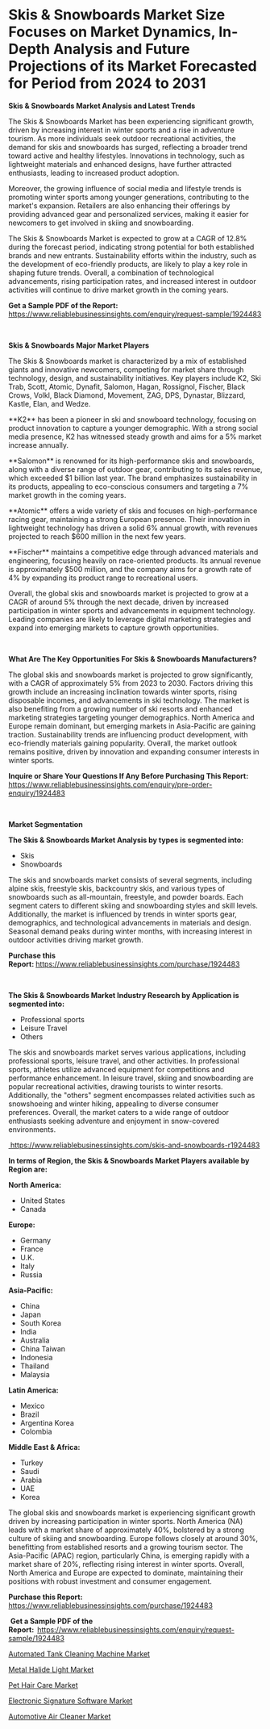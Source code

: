 <p><h1>Skis & Snowboards Market Size Focuses on Market Dynamics, In-Depth Analysis and Future Projections of its Market Forecasted for Period from 2024 to 2031</h1></p><p><strong>Skis & Snowboards Market Analysis and Latest Trends</strong></p>
<p><p>The Skis & Snowboards Market has been experiencing significant growth, driven by increasing interest in winter sports and a rise in adventure tourism. As more individuals seek outdoor recreational activities, the demand for skis and snowboards has surged, reflecting a broader trend toward active and healthy lifestyles. Innovations in technology, such as lightweight materials and enhanced designs, have further attracted enthusiasts, leading to increased product adoption.</p><p>Moreover, the growing influence of social media and lifestyle trends is promoting winter sports among younger generations, contributing to the market's expansion. Retailers are also enhancing their offerings by providing advanced gear and personalized services, making it easier for newcomers to get involved in skiing and snowboarding.</p><p>The Skis & Snowboards Market is expected to grow at a CAGR of 12.8% during the forecast period, indicating strong potential for both established brands and new entrants. Sustainability efforts within the industry, such as the development of eco-friendly products, are likely to play a key role in shaping future trends. Overall, a combination of technological advancements, rising participation rates, and increased interest in outdoor activities will continue to drive market growth in the coming years.</p></p>
<p><strong>Get a Sample PDF of the Report:&nbsp;</strong> <a href="https://www.reliablebusinessinsights.com/enquiry/request-sample/1924483?utm_campaign=1091&utm_medium=2&utm_source=Github&utm_content=ia&utm_term=24102024&utm_id=skis-snowboards">https://www.reliablebusinessinsights.com/enquiry/request-sample/1924483</a></p>
<p>&nbsp;</p>
<p><strong>Skis & Snowboards Major Market Players</strong></p>
<p><p>The Skis & Snowboards market is characterized by a mix of established giants and innovative newcomers, competing for market share through technology, design, and sustainability initiatives. Key players include K2, Ski Trab, Scott, Atomic, Dynafit, Salomon, Hagan, Rossignol, Fischer, Black Crows, Volkl, Black Diamond, Movement, ZAG, DPS, Dynastar, Blizzard, Kastle, Elan, and Wedze.</p><p>**K2** has been a pioneer in ski and snowboard technology, focusing on product innovation to capture a younger demographic. With a strong social media presence, K2 has witnessed steady growth and aims for a 5% market increase annually.</p><p>**Salomon** is renowned for its high-performance skis and snowboards, along with a diverse range of outdoor gear, contributing to its sales revenue, which exceeded $1 billion last year. The brand emphasizes sustainability in its products, appealing to eco-conscious consumers and targeting a 7% market growth in the coming years.</p><p>**Atomic** offers a wide variety of skis and focuses on high-performance racing gear, maintaining a strong European presence. Their innovation in lightweight technology has driven a solid 6% annual growth, with revenues projected to reach $600 million in the next few years.</p><p>**Fischer** maintains a competitive edge through advanced materials and engineering, focusing heavily on race-oriented products. Its annual revenue is approximately $500 million, and the company aims for a growth rate of 4% by expanding its product range to recreational users.</p><p>Overall, the global skis and snowboards market is projected to grow at a CAGR of around 5% through the next decade, driven by increased participation in winter sports and advancements in equipment technology. Leading companies are likely to leverage digital marketing strategies and expand into emerging markets to capture growth opportunities.</p></p>
<p>&nbsp;</p>
<p><strong>What Are The Key Opportunities For Skis & Snowboards Manufacturers?</strong></p>
<p><p>The global skis and snowboards market is projected to grow significantly, with a CAGR of approximately 5% from 2023 to 2030. Factors driving this growth include an increasing inclination towards winter sports, rising disposable incomes, and advancements in ski technology. The market is also benefiting from a growing number of ski resorts and enhanced marketing strategies targeting younger demographics. North America and Europe remain dominant, but emerging markets in Asia-Pacific are gaining traction. Sustainability trends are influencing product development, with eco-friendly materials gaining popularity. Overall, the market outlook remains positive, driven by innovation and expanding consumer interests in winter sports.</p></p>
<p><strong>Inquire or Share Your Questions If Any Before Purchasing This Report:</strong> <a href="https://www.reliablebusinessinsights.com/enquiry/pre-order-enquiry/1924483?utm_campaign=1091&utm_medium=2&utm_source=Github&utm_content=ia&utm_term=24102024&utm_id=skis-snowboards">https://www.reliablebusinessinsights.com/enquiry/pre-order-enquiry/1924483</a></p>
<p>&nbsp;</p>
<p><strong>Market Segmentation</strong></p>
<p><strong>The Skis & Snowboards Market Analysis by types is segmented into:</strong></p>
<p><ul><li>Skis</li><li>Snowboards</li></ul></p>
<p><p>The skis and snowboards market consists of several segments, including alpine skis, freestyle skis, backcountry skis, and various types of snowboards such as all-mountain, freestyle, and powder boards. Each segment caters to different skiing and snowboarding styles and skill levels. Additionally, the market is influenced by trends in winter sports gear, demographics, and technological advancements in materials and design. Seasonal demand peaks during winter months, with increasing interest in outdoor activities driving market growth.</p></p>
<p><strong>Purchase this Report:&nbsp;</strong><a href="https://www.reliablebusinessinsights.com/purchase/1924483?utm_campaign=1091&utm_medium=2&utm_source=Github&utm_content=ia&utm_term=24102024&utm_id=skis-snowboards">https://www.reliablebusinessinsights.com/purchase/1924483</a></p>
<p>&nbsp;</p>
<p><strong>The Skis & Snowboards Market Industry Research by Application is segmented into:</strong></p>
<p><ul><li>Professional sports</li><li>Leisure Travel</li><li>Others</li></ul></p>
<p><p>The skis and snowboards market serves various applications, including professional sports, leisure travel, and other activities. In professional sports, athletes utilize advanced equipment for competitions and performance enhancement. In leisure travel, skiing and snowboarding are popular recreational activities, drawing tourists to winter resorts. Additionally, the "others" segment encompasses related activities such as snowshoeing and winter hiking, appealing to diverse consumer preferences. Overall, the market caters to a wide range of outdoor enthusiasts seeking adventure and enjoyment in snow-covered environments.</p></p>
<p><a href="https://www.reliablebusinessinsights.com/skis-and-snowboards-r1924483?utm_campaign=1091&utm_medium=2&utm_source=Github&utm_content=ia&utm_term=24102024&utm_id=skis-snowboards">&nbsp;https://www.reliablebusinessinsights.com/skis-and-snowboards-r1924483</a></p>
<p><strong>In terms of Region, the Skis & Snowboards Market Players available by Region are:</strong></p>
<p>
    <p> <strong> North America: </strong>
        <ul>
            <li>United States</li>
            <li>Canada</li>
        </ul>
        </p> 
    <p> <strong> Europe: </strong>
        <ul>
            <li>Germany</li>
            <li>France</li>
            <li>U.K.</li>
            <li>Italy</li>
            <li>Russia</li>
        </ul>
        </p> 
    <p> <strong> Asia-Pacific: </strong>
        <ul>
            <li>China</li>
            <li>Japan</li>
            <li>South Korea</li>
            <li>India</li>
            <li>Australia</li>
            <li>China Taiwan</li>
            <li>Indonesia</li>
            <li>Thailand</li>
            <li>Malaysia</li>
        </ul>
        </p> 
    <p> <strong> Latin America: </strong>
        <ul>
            <li>Mexico</li>
            <li>Brazil</li>
            <li>Argentina Korea</li>
            <li>Colombia</li>
        </ul>
        </p> 
    <p> <strong> Middle East & Africa: </strong>
        <ul>
            <li>Turkey</li>
            <li>Saudi</li>
            <li>Arabia</li>
            <li>UAE</li>
            <li>Korea</li>
        </ul>
    </p>
    </p>
<p><p>The global skis and snowboards market is experiencing significant growth driven by increasing participation in winter sports. North America (NA) leads with a market share of approximately 40%, bolstered by a strong culture of skiing and snowboarding. Europe follows closely at around 30%, benefitting from established resorts and a growing tourism sector. The Asia-Pacific (APAC) region, particularly China, is emerging rapidly with a market share of 20%, reflecting rising interest in winter sports. Overall, North America and Europe are expected to dominate, maintaining their positions with robust investment and consumer engagement.</p></p>
<p><strong>Purchase this Report: </strong><a href="https://www.reliablebusinessinsights.com/purchase/1924483?utm_campaign=1091&utm_medium=2&utm_source=Github&utm_content=ia&utm_term=24102024&utm_id=skis-snowboards">https://www.reliablebusinessinsights.com/purchase/1924483</a></p>
<p>&nbsp;<strong>Get a Sample PDF of the Report:&nbsp;&nbsp;</strong><a href="https://www.reliablebusinessinsights.com/enquiry/request-sample/1924483?utm_campaign=1091&utm_medium=2&utm_source=Github&utm_content=ia&utm_term=24102024&utm_id=skis-snowboards">https://www.reliablebusinessinsights.com/enquiry/request-sample/1924483</a></p>
<p><strong></strong></p>
<p><p><a href="https://issuu.com/reportprime-2/docs/automated-tank-cleaning-machine-mar_4d70fb5b7406b8?utm_campaign=1091&utm_medium=2&utm_source=Github&utm_content=ia&utm_term=24102024&utm_id=skis-snowboards">Automated Tank Cleaning Machine Market</a></p><p><a href="https://issuu.com/reportprime-2/docs/metal-halide-light-market-size-2030_7963d00ce06d46?utm_campaign=1091&utm_medium=2&utm_source=Github&utm_content=ia&utm_term=24102024&utm_id=skis-snowboards">Metal Halide Light Market</a></p><p><a href="https://www.linkedin.com/pulse/global-pet-hair-care-market-trends-insights-growth-opportunities-q87mc?utm_campaign=1091&utm_medium=2&utm_source=Github&utm_content=ia&utm_term=24102024&utm_id=skis-snowboards">Pet Hair Care Market</a></p><p><a href="https://www.linkedin.com/pulse/electronic-signature-software-market-revolution-size-share-hx0ec?utm_campaign=1091&utm_medium=2&utm_source=Github&utm_content=ia&utm_term=24102024&utm_id=skis-snowboards">Electronic Signature Software Market</a></p><p><a href="https://github.com/burdgexaraeqn/Market-Research-Report-List-1/blob/main/automotive-air-cleaner-market.md?utm_campaign=1091&utm_medium=2&utm_source=Github&utm_content=ia&utm_term=24102024&utm_id=skis-snowboards">Automotive Air Cleaner Market</a></p></p>